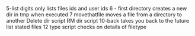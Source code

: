 5-list digits only lists files ids and user ids
6 - first directory creates a new dir in tmp when executed
7 movethatfile moves a file from a directory to another
Delete dir script
RM dir script
10-back takes you back to the future
list stated files
12 type script checks on details of filetype
